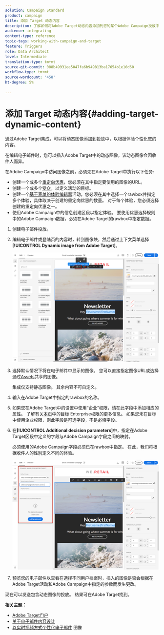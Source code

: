 ```yaml
---
solution: Campaign Standard
product: campaign
title: 添加 Target 动态内容
description: 了解如何将Adobe Target动态内容添加到您的某个Adobe Campaign投放中。
audience: integrating
content-type: reference
topic-tags: working-with-campaign-and-target
feature: Triggers
role: Data Architect
level: Intermediate
translation-type: tm+mt
source-git-commit: 088b49931ee5047fa6b949813ba17654b1e10d60
workflow-type: tm+mt
source-wordcount: '458'
ht-degree: 5%

---
```



# 添加 Target 动态内容{#adding-target-dynamic-content}

通过Adobe Target集成，可以将动态图像添加到投放中，以根据体验个性化您的内容。

在编辑电子邮件时，您可以插入Adobe Target中的动态图像，该动态图像会因收件人而异。

在Adobe Campaign中访问图像之前，必须先在Adobe Target中执行以下任务:

* 创建一个或多个[重定向优惠](https://docs.adobe.com/content/help/en/target/using/experiences/offers/offer-redirect.html)，您必须在其中指定要使用的图像的URL。
* 创建一个或多个[受众](https://docs.adobe.com/content/help/en/target/using/audiences/create-audiences/audiences.html)，以定义活动的目标。
* 创建一个[基于表单的体验编辑器](https://docs.adobe.com/content/help/en/target/using/experiences/form-experience-composer.html)活动，您必须在其中选择一个rawbox并指定多个体验，具体取决于创建的重定向优惠的数量。 对于每个体验，您必须选择创建的重定向优惠之一。
* 使用Adobe Campaign中的信息创建区段以指定体验。 要使用优惠选择规则中的Adobe Campaign数据，必须在Adobe Target的rawbox中指定数据。

1. 创建电子邮件投放。
1. 编辑电子邮件或登陆页的内容时，转到图像块，然后通过上下文菜单选择&#x200B;**[!UICONTROL Dynamic image from Adobe Target]**。

   ![](assets/tar_insert_dynamic_image.png)

1. 选择默认情况下将在电子邮件中显示的图像。 您可以直接指定图像URL或选择通过[Assets](../../integrating/using/working-with-campaign-and-assets-core-service.md)共享的图像。

   集成仅支持静态图像。 其余内容不可自定义。

1. 输入在Adobe Target中指定的rawbox的名称。
1. 如果您在Adobe Target中的设置中使用“企业”权限，请在此字段中添加相应的属性。 了解有关[本页](https://docs.adobe.com/content/help/en/target/using/administer/manage-users/enterprise/properties-overview.html)中的目标 Enterprise权限的更多信息。 如果您未在目标中使用企业权限，则此字段是可选字段，不是必填字段。
1. 在&#x200B;**[!UICONTROL Additional decision parameters]**&#x200B;中，指定在Adobe Target区段中定义的字段与Adobe Campaign字段之间的映射。

   必须使用的Adobe Campaign字段必须已在rawbox中指定。 在此，我们将根据收件人的性别定义不同的体验。

   ![](assets/tar_additional_decisionning_parameters.png)

1. 预览您的电子邮件以查看在选择不同用户档案时，插入的图像是否会根据在Adobe Target活动和Adobe Campaign中指定的参数而发生更改。

现在可以发送包含动态图像的投放。 结果可在Adobe Target找到。

**相关主题：**

* [Adobe Target门户](https://docs.adobe.com/content/help/en/target/using/integrate/campaign-and-target.html)
* [关于电子邮件内容设计](../../designing/using/designing-content-in-adobe-campaign.md)
* [以实时视频方式个性化电子邮件](https://helpx.adobe.com/cn/marketing-cloud/how-to/email-marketing.html) 图像

